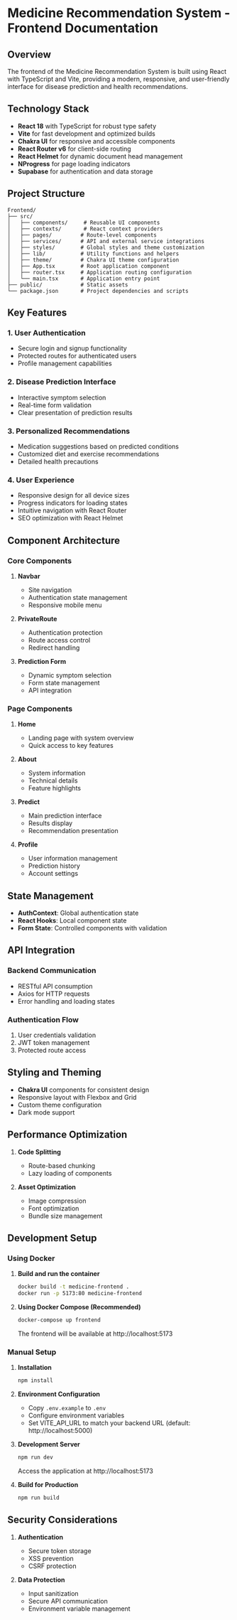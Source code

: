 # Medicine Recommendation System - Frontend Documentation

## Overview

The frontend of the Medicine Recommendation System is built using React with TypeScript and Vite, providing a modern, responsive, and user-friendly interface for disease prediction and health recommendations.

## Technology Stack

- **React 18** with TypeScript for robust type safety
- **Vite** for fast development and optimized builds
- **Chakra UI** for responsive and accessible components
- **React Router v6** for client-side routing
- **React Helmet** for dynamic document head management
- **NProgress** for page loading indicators
- **Supabase** for authentication and data storage

## Project Structure

```
Frontend/
├── src/
│   ├── components/     # Reusable UI components
│   ├── contexts/       # React context providers
│   ├── pages/         # Route-level components
│   ├── services/      # API and external service integrations
│   ├── styles/        # Global styles and theme customization
│   ├── lib/           # Utility functions and helpers
│   ├── theme/         # Chakra UI theme configuration
│   ├── App.tsx        # Root application component
│   ├── router.tsx     # Application routing configuration
│   └── main.tsx       # Application entry point
├── public/            # Static assets
└── package.json       # Project dependencies and scripts
```

## Key Features

### 1. User Authentication

- Secure login and signup functionality
- Protected routes for authenticated users
- Profile management capabilities

### 2. Disease Prediction Interface

- Interactive symptom selection
- Real-time form validation
- Clear presentation of prediction results

### 3. Personalized Recommendations

- Medication suggestions based on predicted conditions
- Customized diet and exercise recommendations
- Detailed health precautions

### 4. User Experience

- Responsive design for all device sizes
- Progress indicators for loading states
- Intuitive navigation with React Router
- SEO optimization with React Helmet

## Component Architecture

### Core Components

1. **Navbar**

   - Site navigation
   - Authentication state management
   - Responsive mobile menu

2. **PrivateRoute**

   - Authentication protection
   - Route access control
   - Redirect handling

3. **Prediction Form**
   - Dynamic symptom selection
   - Form state management
   - API integration

### Page Components

1. **Home**

   - Landing page with system overview
   - Quick access to key features

2. **About**

   - System information
   - Technical details
   - Feature highlights

3. **Predict**

   - Main prediction interface
   - Results display
   - Recommendation presentation

4. **Profile**
   - User information management
   - Prediction history
   - Account settings

## State Management

- **AuthContext**: Global authentication state
- **React Hooks**: Local component state
- **Form State**: Controlled components with validation

## API Integration

### Backend Communication

- RESTful API consumption
- Axios for HTTP requests
- Error handling and loading states

### Authentication Flow

1. User credentials validation
2. JWT token management
3. Protected route access

## Styling and Theming

- **Chakra UI** components for consistent design
- Responsive layout with Flexbox and Grid
- Custom theme configuration
- Dark mode support

## Performance Optimization

1. **Code Splitting**

   - Route-based chunking
   - Lazy loading of components

2. **Asset Optimization**
   - Image compression
   - Font optimization
   - Bundle size management

## Development Setup

### Using Docker

1. **Build and run the container**

   ```bash
   docker build -t medicine-frontend .
   docker run -p 5173:80 medicine-frontend
   ```

2. **Using Docker Compose (Recommended)**
   ```bash
   docker-compose up frontend
   ```
   The frontend will be available at http://localhost:5173

### Manual Setup

1. **Installation**

   ```bash
   npm install
   ```

2. **Environment Configuration**

   - Copy `.env.example` to `.env`
   - Configure environment variables
   - Set VITE_API_URL to match your backend URL (default: http://localhost:5000)

3. **Development Server**

   ```bash
   npm run dev
   ```

   Access the application at http://localhost:5173

4. **Build for Production**
   ```bash
   npm run build
   ```

## Security Considerations

1. **Authentication**

   - Secure token storage
   - XSS prevention
   - CSRF protection

2. **Data Protection**
   - Input sanitization
   - Secure API communication
   - Environment variable management
